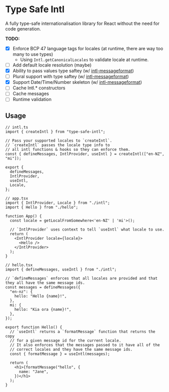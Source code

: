 # Type Safe Intl

A fully type-safe internationalisation library for React without the need for code generation.

**TODO:**

- [x] Enforce BCP 47 language tags for locales (at runtime, there are way too many to use types)
  - Using `Intl.getCanonicalLocales` to validate locale at runtime.
- [ ] Add default locale resolution (maybe)
- [X] Ability to pass values type saftey (w/ [intl-messageformat](https://formatjs.io/docs/intl-messageformat/))
- [ ] Plural support with type saftey (w/ [intl-messageformat](https://formatjs.io/docs/intl-messageformat/))
- [X] Support Date/Time/Number skeleton (w/ [intl-messageformat](https://formatjs.io/docs/intl-messageformat/))
- [ ] Cache Intl.\* constructors
- [ ] Cache messages
- [ ] Runtime validation

## Usage

```tsx
// intl.ts
import { createIntl } from "type-safe-intl";

// Pass your supported locales to `createIntl`.
// `createIntl` passes the locale type info to
// all intl functions & hooks so they can enforce them.
const { defineMessages, IntlProvider, useIntl } = createIntl(["en-NZ", "mi"]);

export {
  defineMessages,
  IntlProvider,
  useIntl,
  Locale,
};

// app.tsx
import { IntlProvider, Locale } from "./intl";
import { Hello } from "./hello";

function App() {
  const locale = getLocalFromSomewhere<'en-NZ' | 'mi'>();

  // `IntlProvider` uses context to tell `useIntl` what locale to use.
  return (
    <IntlProvider locale={locale}>
      <Hello />
    </IntlProvider>
  );
}

// hello.tsx
import { defineMessages, useIntl } from "./intl";

// `defineMessages` enforces that all locales are provided and that they all have the same message ids.
const messages = defineMessages({
  "en-nz": {
    hello: "Hello {name}!",
  },
  mi: {
    hello: "Kia ora {name}!",
  },
});

export function Hello() {
  // `useIntl` returns a `formatMessage` function that returns the copy
  // for a given message id for the current locale.
  // It also enforces that the messages passed to it have all of the
  // correct locales and they have the same message ids.
  const { formatMessage } = useIntl(messages);

  return (
    <h1>{formatMessage("hello", {
      name: "Jane",
    })</h1>
  );
}
```
